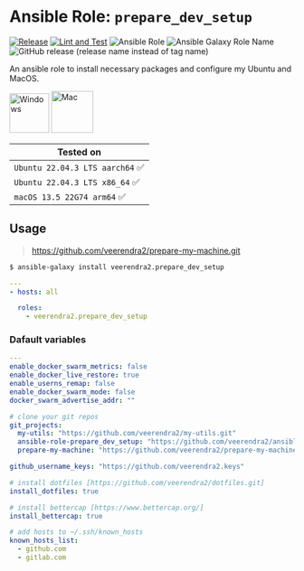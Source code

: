 # Ansible Role: `prepare_dev_setup`

[![Release](https://github.com/veerendra2/ansible-role-prepare_dev_setup/actions/workflows/release.yml/badge.svg)](https://github.com/veerendra2/ansible-role-prepare_dev_setup/actions/workflows/release.yml)
[![Lint and Test](https://github.com/veerendra2/ansible-role-prepare_dev_setup/actions/workflows/tests.yml/badge.svg)](https://github.com/veerendra2/ansible-role-prepare_dev_setup/actions/workflows/tests.yml)
![Ansible Role](https://img.shields.io/ansible/role/d/63075)
![Ansible Galaxy Role Name](https://img.shields.io/ansible/role/63075)
![GitHub release (release name instead of tag name)](https://img.shields.io/github/v/release/veerendra2/ansible-role-prepare_dev_setup?include_prereleases&style=plastic)

An ansible role to install necessary packages and configure my Ubuntu and MacOS.

<img src="https://user-images.githubusercontent.com/8393701/248329468-ed036c98-08e7-4ee6-99ef-d5cef2e48a95.png" alt="Windows" width="70"/> <img src="https://user-images.githubusercontent.com/8393701/248331160-ae1cd8f6-7c4b-483b-9799-6b44ed3f30f2.png" alt="Mac" width="74"/>

| Tested on |
| --------- |
| `Ubuntu 22.04.3 LTS aarch64` :white_check_mark: |
| `Ubuntu 22.04.3 LTS x86_64` :white_check_mark: |
| `macOS 13.5 22G74 arm64` :white_check_mark:|


## Usage

> https://github.com/veerendra2/prepare-my-machine.git

```bash
$ ansible-galaxy install veerendra2.prepare_dev_setup
```
```yaml
---
- hosts: all

  roles:
    - veerendra2.prepare_dev_setup
```
### Dafault variables
```yaml
---
enable_docker_swarm_metrics: false
enable_docker_live_restore: true
enable_userns_remap: false
enable_docker_swarm_mode: false
docker_swarm_advertise_addr: ""

# clone your git repos
git_projects:
  my-utils: "https://github.com/veerendra2/my-utils.git"
  ansible-role-prepare_dev_setup: "https://github.com/veerendra2/ansible-role-prepare_dev_setup.git"
  prepare-my-machine: "https://github.com/veerendra2/prepare-my-machine.git"

github_username_keys: "https://github.com/veerendra2.keys"

# install dotfiles [https://github.com/veerendra2/dotfiles.git]
install_dotfiles: true

# install bettercap [https://www.bettercap.org/]
install_bettercap: true

# add hosts to ~/.ssh/known_hosts
known_hosts_list:
  - github.com
  - gitlab.com
```
